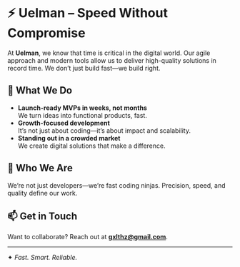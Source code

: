 # ⚡ Uelman – Speed Without Compromise  

At **Uelman**, we know that time is critical in the digital world. Our agile approach and modern tools allow us to deliver high-quality solutions in record time. We don’t just build fast—we build right.  

## 🚀 What We Do  
- **Launch-ready MVPs in weeks, not months**  
  We turn ideas into functional products, fast.  
- **Growth-focused development**  
  It’s not just about coding—it’s about impact and scalability.  
- **Standing out in a crowded market**  
  We create digital solutions that make a difference.  

## 🥷 Who We Are  
We’re not just developers—we’re fast coding ninjas. Precision, speed, and quality define our work.  

## 📫 Get in Touch  
Want to collaborate? Reach out at **[gxlthz@gmail.com](gxlthz@gmail.com)**.  

---
✦ *Fast. Smart. Reliable.*  
